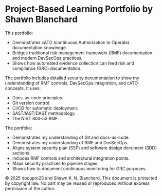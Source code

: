 # Project-Based Learning Portfolio by Shawn Blanchard

This portfolio:<br>
- Demonstrates cATO (continuous Authorization to Operate) documentation knowledge. 
- Bridges traditional risk
management framework (RMF) documentation and modern DevSecOps practices.<br>
- Shows how automated evidence collection can feed risk and compliance (GRC) documentation.<br> 

The portfolio includes detailed security documentation to show my understanding of RMF controls, DevSecOps integration, and cATO concepts. It uses:<br>
- Docs-as-code principles.<br>
- Git version control.<br>
- CI/CD for automatic deployment.<br>
- SAST/IAST/DAST methodology.<br>
- The NIST 800-53 RMF.<br> 

The portfolio:<br>
- Demonstrates my understanding of Git and docs-as-code.<br>
- Demonstrates my understanding of RMF and DevSecOps.<br>
- Aligns system security plan (SSP) and software design document (SDD) sections.<br>
- Includes RMF controls and architectural integration points.<br>
- Maps security practices to pipeline stages.<br>
- Shows how to document continuous monitoring for GRC purposes.<br>

© 2025 docupro23 and Shawn K. N. Blanchard. This document is protected by copyright law. No part may be reused or reproduced without express permission of the author.


